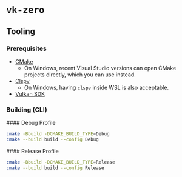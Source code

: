 # `vk-zero`

## Tooling

### Prerequisites

- [CMake](https://cmake.org)
  - On Windows, recent Visual Studio versions can open CMake projects directly, which you can use instead.
- [Clspv](https://github.com/google/clspv)
  - On Windows, having `clspv` inside WSL is also acceptable.
- [Vulkan SDK](https://vulkan.lunarg.com/sdk/home)

### Building (CLI)

#### Debug Profile

```sh
cmake -Bbuild -DCMAKE_BUILD_TYPE=Debug
cmake --build build --config Debug
```

#### Release Profile

```sh
cmake -Bbuild -DCMAKE_BUILD_TYPE=Release
cmake --build build --config Release
```
